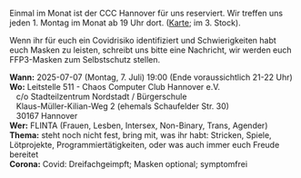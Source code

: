 Einmal im Monat ist der CCC Hannover für uns reserviert. Wir treffen uns jeden 1. Montag im Monat ab 19 Uhr dort. ([Karte](https://www.openstreetmap.org/way/28166185#map=19/52.38811/9.71793); im 3. Stock).

Wenn ihr für euch ein Covidrisiko identifiziert und Schwierigkeiten habt euch Masken zu leisten, schreibt uns bitte eine Nachricht,
wir werden euch FFP3-Masken zum Selbstschutz stellen. 

<div class="box" markdown="1">
<strong>Wann:</strong> 2025-07-07 (Montag, 7. Juli) 19:00 (Ende voraussichtlich 21-22 Uhr)
<br><strong>Wo:</strong> Leitstelle 511 - Chaos Computer Club Hannover e.V.
    <br>&nbsp;&nbsp; c/o Stadteilzentrum Nordstadt / Bürgerschule
    <br>&nbsp;&nbsp; Klaus-Müller-Kilian-Weg 2 (ehemals Schaufelder Str. 30)
    <br>&nbsp;&nbsp; 30167 Hannover 
<br><strong>Wer:</strong>  FLINTA (Frauen, Lesben, Intersex, Non-Binary, Trans, Agender)
<br><strong>Thema:</strong> steht noch nicht fest, bring mit, was ihr habt:  Stricken, Spiele, Lötprojekte, Programmiertätigkeiten, oder was auch immer euch Freude bereitet
<br><strong>Corona:</strong> Covid: Dreifachgeimpft; Masken optional; symptomfrei
</div>
